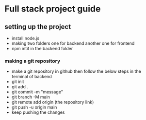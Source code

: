 <!-- Here we will maintain the note of making the full stack project from start to finish -->
# Full stack project guide

## setting up the project
- install node.js
- making two folders one for backend another one for frontend
- npm intit in the backend folder
### making a git repository
- make a git repository in github then follow the below steps in the terminal of backend
- git init
- git add .
- git commit -m "message"
- git branch -M main
- git remote add origin (the repository link)
- git push -u origin main
- keep pushing the changes